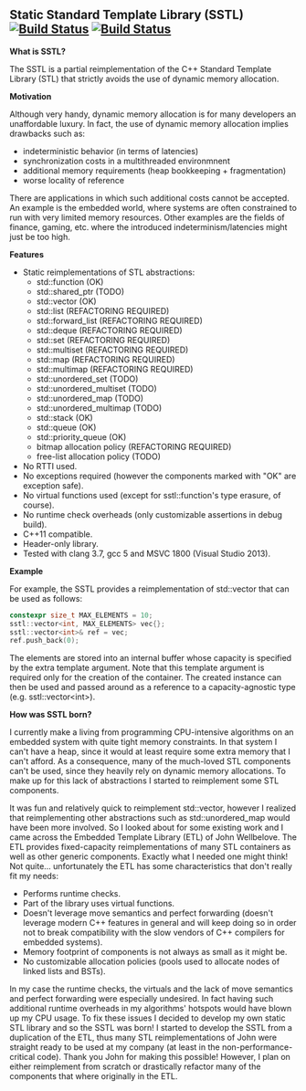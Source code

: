 Static Standard Template Library (SSTL) [![Build Status](https://travis-ci.org/rukkal/static-stl.svg?branch=master)](https://travis-ci.org/rukkal/static-stl) [![Build Status](https://travis-ci.org/rukkal/static-stl.svg?branch=develop)](https://travis-ci.org/rukkal/static-stl)
-------------------------

**What is SSTL?**

The SSTL is a partial reimplementation of the C++ Standard Template Library (STL) that strictly avoids the use of dynamic memory allocation.

**Motivation**

Although very handy, dynamic memory allocation is for many developers an unaffordable luxury. In fact, the use of dynamic memory allocation implies drawbacks such as:
- indeterministic behavior (in terms of latencies)
- synchronization costs in a multithreaded environmnent
- additional memory requirements (heap bookkeeping + fragmentation)
- worse locality of reference

There are applications in which such additional costs cannot be accepted. An example is the embedded world, where systems are often constrained to run with very limited memory resources. Other examples are the fields of finance, gaming, etc. where the introduced indeterminism/latencies might just be too high.

**Features** 

- Static reimplementations of STL abstractions:
  - std::function (OK)
  - std::shared_ptr (TODO)
  - std::vector (OK)
  - std::list (REFACTORING REQUIRED)
  - std::forward_list (REFACTORING REQUIRED)
  - std::deque (REFACTORING REQUIRED)
  - std::set (REFACTORING REQUIRED)
  - std::multiset (REFACTORING REQUIRED)
  - std::map (REFACTORING REQUIRED)
  - std::multimap (REFACTORING REQUIRED)
  - std::unordered_set (TODO)
  - std::unordered_multiset (TODO)
  - std::unordered_map (TODO)
  - std::unordered_multimap (TODO)
  - std::stack (OK)
  - std::queue (OK)
  - std::priority_queue (OK)
  - bitmap allocation policy (REFACTORING REQUIRED)
  - free-list allocation policy (TODO)
- No RTTI used.
- No exceptions required (however the components marked with "OK" are exception safe).
- No virtual functions used (except for sstl::function's type erasure, of course).
- No runtime check overheads (only customizable assertions in debug build).
- C++11 compatible.
- Header-only library.
- Tested with clang 3.7, gcc 5 and MSVC 1800 (Visual Studio 2013).

**Example**

For example, the SSTL provides a reimplementation of std::vector that can be used as follows:
```c++
constexpr size_t MAX_ELEMENTS = 10;
sstl::vector<int, MAX_ELEMENTS> vec{};
sstl::vector<int>& ref = vec;
ref.push_back(0);
```
The elements are stored into an internal buffer whose capacity is specified by the extra template argument. Note that this template argument is required only for the creation of the container. The created instance can then be used and passed around as a reference to a capacity-agnostic type (e.g. sstl::vector&lt;int&gt;).

**How was SSTL born?**

I currently make a living from programming CPU-intensive algorithms on an embedded system with quite tight memory constraints. In that system I can't have a heap, since it would at least require some extra memory that I can't afford. As a consequence, many of the much-loved STL components can't be used, since they heavily rely on dynamic memory allocations. To make up for this lack of abstractions I started to reimplement some STL components.

It was fun and relatively quick to reimplement std::vector, however I realized that reimplementing other abstractions such as std::unordered_map would have been more involved. So I looked about for some existing work and I came across the Embedded Template Library (ETL) of John Wellbelove. The ETL provides fixed-capacity reimplementations of many STL containers as well as other generic components. Exactly what I needed one might think! Not quite... unfortunately the ETL has some characteristics that don't really fit my needs:
- Performs runtime checks.
- Part of the library uses virtual functions.
- Doesn't leverage move semantics and perfect forwarding (doesn't leverage modern C++ features in general and will keep doing so in order not to break compatibility with the slow vendors of C++ compilers for embedded systems).
- Memory footprint of components is not always as small as it might be.
- No customizable allocation policies (pools used to allocate nodes of linked lists and BSTs).

In my case the runtime checks, the virtuals and the lack of move semantics and perfect forwarding were especially undesired. In fact having such additional runtime overheads in my algorithms' hotspots would have blown up my CPU usage. To fix these issues I decided to develop my own static STL library and so the SSTL was born! I started to develop the SSTL from a duplication of the ETL, thus many STL reimplementations of John were straight ready to be used at my company (at least in the non-performance-critical code). Thank you John for making this possible! However, I plan on either reimplement from scratch or drastically refactor many of the components that where originally in the ETL.
